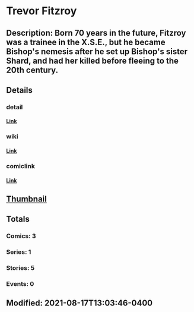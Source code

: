 # Trevor Fitzroy
## Description: Born 70 years in the future, Fitzroy was a trainee in the X.S.E., but he became Bishop's nemesis after he set up Bishop's sister Shard, and had her killed before fleeing to the 20th century.
## Details
### detail
#### [Link](http://marvel.com/comics/characters/1011978/trevor_fitzroy?utm_campaign=apiRef&utm_source=225578a89fc76f3d20fbffda5d17a88d)
### wiki
#### [Link](http://marvel.com/universe/Trevor_Fitzroy?utm_campaign=apiRef&utm_source=225578a89fc76f3d20fbffda5d17a88d)
### comiclink
#### [Link](http://marvel.com/comics/characters/1011978/trevor_fitzroy?utm_campaign=apiRef&utm_source=225578a89fc76f3d20fbffda5d17a88d)
## [Thumbnail](http://i.annihil.us/u/prod/marvel/i/mg/b/40/image_not_available.jpg)
## Totals
### Comics: 3
### Series: 1
### Stories: 5
### Events: 0
## Modified: 2021-08-17T13:03:46-0400